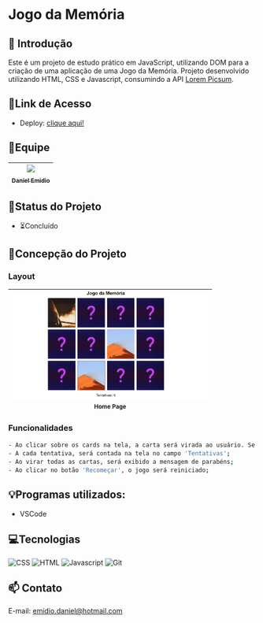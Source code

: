 # Jogo da Memória

## 📖 Introdução 

Este é um projeto de estudo prático em JavaScript, utilizando DOM para a criação de uma aplicação de uma Jogo da Memória. Projeto desenvolvido utilizando HTML, CSS e Javascript, consumindo a API [Lorem Picsum](https://picsum.photos/).

## 🔗Link de Acesso
- Deploy: [clique aqui!](https://danielemidio1988.github.io/jogo-da-memoria/)

## 👥Equipe
| [<img src="https://avatars.githubusercontent.com/u/111311678?v=4" width=115><br><sub>Daniel Emidio</sub>](https://github.com/DanielEmidio1988) |
| :---: |

## 🧭Status do Projeto
- ⏳Concluído

## 📄Concepção do Projeto

### Layout

| <img src="./assets/layout-jogo-memoria.png" width=400><br><sub>Home Page</sub> | 
| :---: |

### Funcionalidades
```bash
- Ao clicar sobre os cards na tela, a carta será virada ao usuário. Se as cartas forem iguais, permanecerão viradas, do contrário, retornam ao estado original;
- A cada tentativa, será contada na tela no campo 'Tentativas';
- Ao virar todas as cartas, será exibido a mensagem de parabéns;
- Ao clicar no botão 'Recomeçar', o jogo será reiniciado;
```

## 💡Programas utilizados:
- VSCode

## 💻Tecnologias 

![CSS](https://img.shields.io/badge/CSS3-1572B6?style=for-the-badge&logo=css3&logoColor=white)
![HTML](https://img.shields.io/badge/HTML5-E34F26?style=for-the-badge&logo=html5&logoColor=white)
![Javascript](https://img.shields.io/badge/JavaScript-323330?style=for-the-badge&logo=javascript&logoColor=F7DF1E)
![Git](https://img.shields.io/badge/GIT-E44C30?style=for-the-badge&logo=git&logoColor=white)

## 📫 Contato

E-mail: emidio.daniel@hotmail.com
